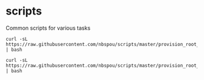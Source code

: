 # scripts
Common scripts for various tasks

```
curl -sL https://raw.githubusercontent.com/nbspou/scripts/master/provision_root_base.sh | bash
```

```
curl -sL https://raw.githubusercontent.com/nbspou/scripts/master/provision_root_redis.sh | bash
```
